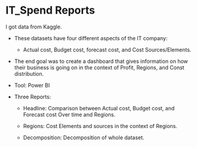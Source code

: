 # IT_Spend Reports

I got data from Kaggle.

- These datasets have four different aspects of the IT company:

  - Actual cost, Budget cost, forecast cost, and Cost Sources/Elements.

- The end goal was to create a dashboard that gives information on how their business is going on in the context of Profit, Regions, and Const distribution.

- Tool: Power BI

* Three Reports:

  - Headline: Comparison between Actual cost, Budget cost, and Forecast cost Over time and Regions.

  - Regions: Cost Elements and sources in the context of Regions.

  - Decomposition: Decomposition of whole dataset.
